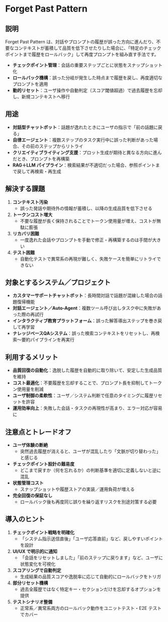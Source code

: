 # Forget Past Pattern

## 説明  
Forget Past Pattern は、対話やプロンプトの履歴が誤った方向に進んだり、不要なコンテキストが蓄積して品質を低下させたりした場合に、「特定のチェックポイントまで履歴をロールバック」して再度プロンプトを組み直す手法です。  
- **チェックポイント管理**：会話の重要ステップごとに状態をスナップショット化  
- **ロールバック機構**：誤った分岐が発生した時点まで履歴を戻し、再度適切なプロンプトを適用  
- **動的リセット**：ユーザ操作や自動判定（スコア閾値超過）で過去履歴を忘却し、新規コンテキストへ移行

## 用途  
- **対話型チャットボット**：話題が逸れたときにユーザの指示で「前の話題に戻る」  
- **自律エージェント**：複数ステップのタスク実行中に誤った判断があった場合、その前のステップからリトライ  
- **クリエイティブライティング支援**：プロット生成が期待と異なる方向に進んだとき、プロンプトを再構築  
- **RAG＋LLM パイプライン**：検索結果が不適切だった場合、参照ポイントまで戻して再検索・再生成

## 解決する課題  
1. **コンテキスト汚染**  
   - 誤った発話や期待外の情報が蓄積し、以降の生成品質を低下させる  
2. **トークンコスト増大**  
   - 不要な履歴が長く保持されることでトークン使用量が増え、コストが無駄に膨張  
3. **リカバリ困難**  
   - 一度逸れた会話やプロンプトを手動で修正・再構築するのは手間が大きい  
4. **テスト困難**  
   - 自動化テストで異常系の再現が難しく、失敗ケースを簡単にリトライできない

## 対象とするシステム／プロジェクト  
- **カスタマーサポートチャットボット**：長時間対話で話題が混線した場合の話題復帰機能  
- **対話エージェント／Auto-Agent**：複数ツール呼び出しタスク中に失敗があった際の再試行  
- **インタラクティブ教育プラットフォーム**：誤った解答導出ステップを巻き戻して再学習  
- **ナレッジベースQAシステム**：誤った検索コンテキストをリセットし、再検索～要約パイプラインを再実行

## 利用するメリット  
- **品質回復の自動化**：逸脱した履歴を自動的に取り除いて、安定した生成品質を維持  
- **コスト最適化**：不要履歴を忘却することで、プロンプト長を抑制してトークン使用量を削減  
- **ユーザ制御の柔軟性**：ユーザ／システム判断で任意のタイミングに履歴リセットを許容  
- **運用効率向上**：失敗した会話・タスクの再現性が高まり、エラー対応が容易に

## 注意点とトレードオフ  
- **ユーザ体験の断絶**  
  - 突然過去履歴が消えると、ユーザが混乱したり「文脈が切り替わった」と感じる  
- **チェックポイント設計の難易度**  
  - どこまで戻すか（何を忘れるか）の判断基準を適切に定義しないと逆に混乱  
- **状態管理コスト**  
  - スナップショットや履歴ストアの実装／運用負荷が増える  
- **完全回復の保証なし**  
  - ロールバック後も再度同じ誤りを繰り返すリスクを別途対策する必要

## 導入のヒント  
1. **チェックポイント戦略を明確化**  
   - 「システム指示送信直後」「ユーザ応答直前」など、戻しやすいポイントを設計  
2. **UI/UX で明示的に通知**  
   - 「会話をリセットしました」「前のステップに戻ります」など、ユーザに状態変化を可視化  
3. **スコアリングで自動判定**  
   - 生成結果の品質スコアや逸脱率に応じて自動的にロールバックをトリガ  
4. **部分リセット機構**  
   - 過去全履歴ではなく特定キー・セクションだけを忘却するオプションを提供  
5. **テストシナリオ整備**  
   - 正常系／異常系両方のロールバック動作をユニットテスト・E2E テストでカバー  

